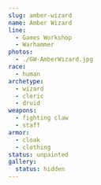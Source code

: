 ```yaml
---
slug: amber-wizard
name: Amber Wizard
line:
  - Games Workshop
  - Warhammer
photos:
  - ./GW-AmberWizard.jpg
race:
  - human
archetype:
  - wizard
  - cleric
  - druid
weapons:
  - fighting claw
  - staff
armor:
  - cloak
  - clothing
status: unpainted
gallery:
  status: hidden
---
```

